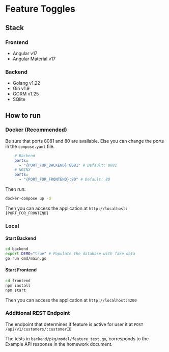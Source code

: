 # Feature Toggles

## Stack

### Frontend

- Angular v17
- Angular Material v17

### Backend

- Golang v1.22
- Gin v1.9
- GORM v1.25
- SQlite

## How to run

### Docker (Recommended)

Be sure that ports 8081 and 80 are available. Else you can change the ports in the `compose.yaml` file.

```yaml
    # Backend
    ports:
      - "{PORT_FOR_BACKEND}:8081" # Default: 8081
    # NGINX
    ports:
      - "{PORT_FOR_FRONTEND}:80" # Default: 80
```

Then run:

```bash
docker-compose up -d
```

Then you can access the application at `http://localhost:{PORT_FOR_FRONTEND}`

### Local

#### Start Backend

```bash
cd backend
export DEMO="true" # Populate the database with fake data
go run cmd/main.go
```

#### Start Frontend

```bash
cd frontend
npm install
npm start
```

Then you can access the application at `http://localhost:4200`

### Additional REST Endpoint

The endpoint that determines if feature is active for user it at
`POST /api/v1/customers/:customerID`

The tests in `backend/pkg/model/feature_test.go`, corresponds to the Example API response in the homework document.
